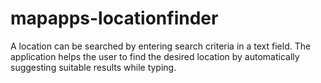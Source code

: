 # mapapps-locationfinder
A location can be searched by entering search criteria in a text field. The application helps the user to find the desired location by automatically suggesting suitable results while typing.
